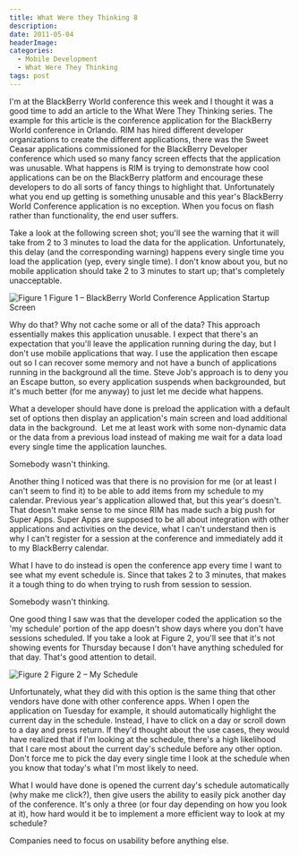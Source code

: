 ```yaml
---
title: What Were they Thinking 8
description: 
date: 2011-05-04
headerImage: 
categories: 
  - Mobile Development
  - What Were They Thinking
tags: post
---
```


I'm at the BlackBerry World conference this week and I thought it was a good time to add an article to the What Were They Thinking series. The example for this article is the conference application for the BlackBerry World conference in Orlando. RIM has hired different developer organizations to create the different applications, there was the Sweet Ceasar applications commissioned for the BlackBerry Developer conference which used so many fancy screen effects that the application was unusable. What happens is RIM is trying to demonstrate how cool applications can be on the BlackBerry platform and encourage these developers to do all sorts of fancy things to highlight that. Unfortunately what you end up getting is something unusable and this year's BlackBerry World Conference application is no exception. When you focus on flash rather than functionality, the end user suffers.

Take a look at the following screen shot; you'll see the warning that it will take from 2 to 3 minutes to load the data for the application. Unfortunately, this delay (and the corresponding warning) happens every single time you load the application (yep, every single time). I don't know about you, but no mobile application should take 2 to 3 minutes to start up; that's completely unacceptable.

![Figure 1](/images/2011/bb-app-world-app-1.jpg)
Figure 1 – BlackBerry World Conference Application Startup Screen

Why do that? Why not cache some or all of the data? This approach essentially makes this application unusable. I expect that there's an expectation that you'll leave the application running during the day, but I don't use mobile applications that way. I use the application then escape out so I can recover some memory and not have a bunch of applications running in the background all the time. Steve Job's approach is to deny you an Escape button, so every application suspends when backgrounded, but it's much better (for me anyway) to just let me decide what happens. 

What a developer should have done is preload the application with a default set of options then display an application's main screen and load additional data in the background.  Let me at least work with some non-dynamic data or the data from a previous load instead of making me wait for a data load every single time the application launches.

Somebody wasn't thinking.

Another thing I noticed was that there is no provision for me (or at least I can't seem to find it) to be able to add items from my schedule to my calendar. Previous year's application allowed that, but this year's doesn't. That doesn't make sense to me since RIM has made such a big push for Super Apps. Super Apps are supposed to be all about integration with other applications and activities on the device, what I can't understand then is why I can't register for a session at the conference and immediately add it to my BlackBerry calendar.

What I have to do instead is open the conference app every time I want to see what my event schedule is. Since that takes 2 to 3 minutes, that makes it a tough thing to do when trying to rush from session to session. 

Somebody wasn't thinking.

One good thing I saw was that the developer coded the application so the 'my schedule' portion of the app doesn't show days where you don't have sessions scheduled. If you take a look at Figure 2, you'll see that it's not showing events for Thursday because I don't have anything scheduled for that day. That's good attention to detail.

![Figure 2](/images/2011/bb-app-world-app-1.jpg)
Figure 2 – My Schedule

Unfortunately, what they did with this option is the same thing that other vendors have done with other conference apps. When I open the application on Tuesday for example, it should automatically highlight the current day in the schedule. Instead, I have to click on a day or scroll down to a day and press return. If they'd thought about the use cases, they would have realized that if I'm looking at the schedule, there's a high likelihood that I care most about the current day's schedule before any other option.  Don't force me to pick the day every single time I look at the schedule when you know that today's what I'm most likely to need.

What I would have done is opened the current day's schedule automatically (why make me click?), then give users the ability to easily pick another day of the conference. It's only a three (or four day depending on how you look at it), how hard would it be to implement a more efficient way to look at my schedule?

Companies need to focus on usability before anything else.